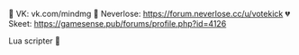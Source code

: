 💬 VK: vk.com/mindmg
💞 Neverlose: https://forum.neverlose.cc/u/votekick
💔 Skeet: https://gamesense.pub/forums/profile.php?id=4126

Lua scripter 🤪
